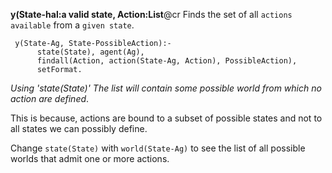 __y(State-hal:a valid state, Action:List__@cr
Finds the set of all `actions available` from a `given state`.
```
 y(State-Ag, State-PossibleAction):-
      state(State), agent(Ag),
      findall(Action, action(State-Ag, Action), PossibleAction),
      setFormat.
```
_Using 'state(State)' The list will contain some possible world from
which no action are defined_.

This is because, actions are bound to a subset of possible states and
not to all states we can possibly define.

Change `state(State)` with `world(State-Ag)` to see the list of all
possible worlds that admit one or more actions.
